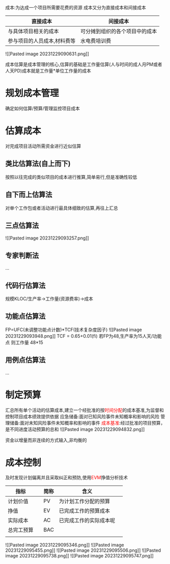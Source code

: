 成本:为达成一个项目所需要花费的资源
成本又分为直接成本和间接成本

| 直接成本                    | 间接成本                       |
| --------------------------- | ------------------------------ |
| 与具体项目相关的成本        | 可分摊到组织的各个项目中的成本 |
| 参与项目的人员成本,材料费等 | 水电费培训费                   |
![[Pasted image 20231229090631.png]]

成本估算是成本管理的核心,估算的基础是工作量估算(人与时间的成人月PM或者人天PD)成本就是工作量\*单位工作量的成本
# 规划成本管理
确定如何估算/预算/管理监控项目成本
# 估算成本
对完成项目活动所需资金进行近似估算
## 类比估算法(自上而下)
按照以往完成的类似项目的成本进行推算,简单易行,但是准确性较低
## 自下而上估算法
对单个工作包或者活动进行最具体细致的估算,再往上汇总
## 三点估算法
![[Pasted image 20231229093257.png]]
## 专家判断法
...
## 代码行估算法
规模KLOC/生产率->工作量(资源费率)->成本
## 功能点估算法
FP=UFC(未调整功能点计数)\*TCF(技术复杂度因子)
![[Pasted image 20231229093948.png]]
TCF = 0.65+0.01(fi)
若FP为48,生产率为15人天/功能点
则工作量 48\*15

## 用例点估算法
...

# 制定预算
汇总所有单个活动的估算成本,建立一个经批准的按<font color="#ff0000">时间分配</font>的成本基准,为监督和控制项目成本绩效提供依据
应急储备:面对已知风险事件未知概率和影响的风险
管理储备:面对未知风险事件未知概率和影响的事件
<font color="#ff0000">成本基准</font>:经过批准的项目预算，是不同进度活动预算的总和
![[Pasted image 20231229094832.png]]

资金以增量而非连续的方式输入,非均衡的
# 成本控制
及时发现计划偏离并且采取纠正和预防,使用<font color="#ff0000">EVM</font>挣值分析技术

| 指标 |  | 简称 | 含义 |  |
| ---- | ---- | ---- | ---- | ---- |
| 计划价值 |  | PV | 为计划工作分配的预算 |  |
| 挣值 |  | EV | 已完成工作的预算成本 |  |
| 实际成本 |  | AC | 已完成工作的实际成本呢 |  |
| 总完工预算 |  | BAC |  |  |
|  |  |  |  |  |
![[Pasted image 20231229095346.png]]
![[Pasted image 20231229095455.png]]
![[Pasted image 20231229095506.png]]
![[Pasted image 20231229095738.png]]
![[Pasted image 20231229095747.png]]